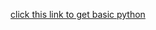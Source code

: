 [click this link to get basic python](https://nbviewer.jupyter.org/github/rakibhasan0001/python/blob/main/practice%20again.ipynb)
